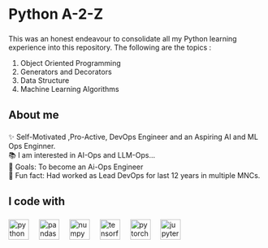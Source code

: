 <h1 align="left">Python A-2-Z</h1>

###

<p align="left">This was an honest endeavour to consolidate all my Python learning experience into this repository. The following are the topics : 
  <ol>
  <li>Object Oriented Programming</li>
  <li>Generators and Decorators</li>
  <li>Data Structure </li>
  <li>Machine Learning Algorithms  </li>
</ol></p>

###

<h2 align="left">About me</h2>

###

<p align="left">✨ Self-Motivated ,Pro-Active, DevOps Engineer and an Aspiring AI and ML Ops Enginner. <br>📚 I am interested in AI-Ops  and LLM-Ops...<br>🎯 Goals: To become an Ai-Ops Engineer<br>🎲 Fun fact: Had worked as Lead DevOps for last 12 years in multiple MNCs.</p>

###

<h2 align="left">I code with</h2>

###

<div align="left">
  <img src="https://cdn.jsdelivr.net/gh/devicons/devicon/icons/python/python-original.svg" height="40" alt="python logo"  />
  <img width="12" />
  <img src="https://cdn.jsdelivr.net/gh/devicons/devicon/icons/pandas/pandas-original.svg" height="40" alt="pandas logo"  />
  <img width="12" />
  <img src="https://cdn.jsdelivr.net/gh/devicons/devicon/icons/numpy/numpy-original.svg" height="40" alt="numpy logo"  />
  <img width="12" />
  <img src="https://cdn.jsdelivr.net/gh/devicons/devicon/icons/tensorflow/tensorflow-original.svg" height="40" alt="tensorflow logo"  />
  <img width="12" />
  <img src="https://cdn.jsdelivr.net/gh/devicons/devicon/icons/pytorch/pytorch-original.svg" height="40" alt="pytorch logo"  />
  <img width="12" />
  <img src="https://cdn.jsdelivr.net/gh/devicons/devicon/icons/jupyter/jupyter-original.svg" height="40" alt="jupyter logo"  />
</div>

###
